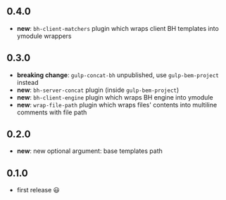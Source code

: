 ## 0.4.0

 * **new**: `bh-client-matchers` plugin which wraps client BH templates into ymodule wrappers

## 0.3.0

 * **breaking change**: `gulp-concat-bh` unpublished, use `gulp-bem-project` instead
 * **new**: `bh-server-concat` plugin (inside `gulp-bem-project`)
 * **new**: `bh-client-engine` plugin which wraps BH engine into ymodule
 * **new**: `wrap-file-path` plugin which wraps files' contents into multiline comments with file path

## 0.2.0

 * **new**: new optional argument: base templates path

## 0.1.0

 * first release :smiley:
